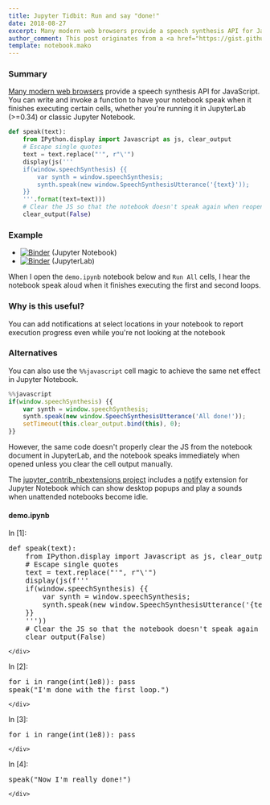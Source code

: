 ```yaml
---
title: Jupyter Tidbit: Run and say "done!"
date: 2018-08-27
excerpt: Many modern web browsers provide a speech synthesis API for JavaScript.You can write and invoke a function to have your notebook speak when it finishes executing certain cells, whether you're running it in JupyterLab (>=0.34) or classic Jupyter Notebook.
author_comment: This post originates from a <a href="https://gist.github.com/parente/41a13f4c8fa6165d345cc7703be291a3">gist</a> that supports comments, forks, and execution in <a href="https://mybinder.org/v2/gist/parente/41a13f4c8fa6165d345cc7703be291a3/master?filepath=demo.ipynb">binder</a>.
template: notebook.mako
---
```


### Summary

[Many modern web browsers](https://caniuse.com/#feat=speech-synthesis) provide a speech synthesis API for JavaScript.
You can write and invoke a function to have your notebook speak when it finishes executing certain cells, whether
you're running it in JupyterLab (>=0.34) or classic Jupyter Notebook.

```python
def speak(text):
    from IPython.display import Javascript as js, clear_output
    # Escape single quotes
    text = text.replace("'", r"\'")
    display(js('''
    if(window.speechSynthesis) {{
        var synth = window.speechSynthesis;
        synth.speak(new window.SpeechSynthesisUtterance('{text}'));
    }}
    '''.format(text=text)))
    # Clear the JS so that the notebook doesn't speak again when reopened/refreshed
    clear_output(False)
```

### Example

- [![Binder](https://mybinder.org/badge.svg)](https://mybinder.org/v2/gist/parente/41a13f4c8fa6165d345cc7703be291a3/master?filepath=demo.ipynb) (Jupyter Notebook)
- [![Binder](https://mybinder.org/badge.svg)](https://mybinder.org/v2/gist/parente/41a13f4c8fa6165d345cc7703be291a3/master?urlpath=lab/tree/demo.ipynb) (JupyterLab)

When I open the `demo.ipynb` notebook below and `Run All` cells, I hear the notebook speak aloud when it finishes
executing the first and second loops.

### Why is this useful?

You can add notifications at select locations in your notebook to report execution progress even while you're not
looking at the notebook

### Alternatives

You can also use the `%%javascript` cell magic to achieve the same net effect in Jupyter Notebook.

```javascript
%%javascript
if(window.speechSynthesis) {{
    var synth = window.speechSynthesis;
    synth.speak(new window.SpeechSynthesisUtterance('All done!'));
    setTimeout(this.clear_output.bind(this), 0);
}}
```

However, the same code doesn't properly clear the JS from the notebook document in JupyterLab,
and the notebook speaks immediately when opened unless you clear the cell output manually.

The [jupyter_contrib_nbextensions project](https://github.com/ipython-contrib/jupyter_contrib_nbextensions/)
includes a [notify](https://jupyter-contrib-nbextensions.readthedocs.io/en/latest/nbextensions/notify/readme.html)
extension for Jupyter Notebook which can show desktop popups and play a sounds when unattended notebooks become
idle.

<div class="cell border-box-sizing text_cell rendered"><div class="prompt input_prompt">
</div><div class="inner_cell">
<div class="text_cell_render border-box-sizing rendered_html">
<h4 class="embedFilename"><i class="fa fa-file" aria-hidden="true"></i> demo.ipynb</h4>
</div>
</div>
</div>
<div class="cell border-box-sizing code_cell rendered">
<div class="input">
<div class="prompt input_prompt">In&nbsp;[1]:</div>
<div class="inner_cell">
    <div class="input_area">
<div class=" highlight hl-ipython3"><pre><span></span><span class="k">def</span> <span class="nf">speak</span><span class="p">(</span><span class="n">text</span><span class="p">):</span>
    <span class="kn">from</span> <span class="nn">IPython.display</span> <span class="k">import</span> <span class="n">Javascript</span> <span class="k">as</span> <span class="n">js</span><span class="p">,</span> <span class="n">clear_output</span>
    <span class="c1"># Escape single quotes</span>
    <span class="n">text</span> <span class="o">=</span> <span class="n">text</span><span class="o">.</span><span class="n">replace</span><span class="p">(</span><span class="s2">&quot;&#39;&quot;</span><span class="p">,</span> <span class="sa">r</span><span class="s2">&quot;\&#39;&quot;</span><span class="p">)</span>
    <span class="n">display</span><span class="p">(</span><span class="n">js</span><span class="p">(</span><span class="n">f</span><span class="s1">&#39;&#39;&#39;</span>
<span class="s1">    if(window.speechSynthesis) {{</span>
<span class="s1">        var synth = window.speechSynthesis;</span>
<span class="s1">        synth.speak(new window.SpeechSynthesisUtterance(&#39;</span><span class="si">{text}</span><span class="s1">&#39;));</span>
<span class="s1">    }}</span>
<span class="s1">    &#39;&#39;&#39;</span><span class="p">))</span>
    <span class="c1"># Clear the JS so that the notebook doesn&#39;t speak again when reopened/refreshed</span>
    <span class="n">clear_output</span><span class="p">(</span><span class="kc">False</span><span class="p">)</span>
</pre></div>

    </div>

</div>
</div>

</div>
<div class="cell border-box-sizing code_cell rendered">
<div class="input">
<div class="prompt input_prompt">In&nbsp;[2]:</div>
<div class="inner_cell">
    <div class="input_area">
<div class=" highlight hl-ipython3"><pre><span></span><span class="k">for</span> <span class="n">i</span> <span class="ow">in</span> <span class="nb">range</span><span class="p">(</span><span class="nb">int</span><span class="p">(</span><span class="mf">1e8</span><span class="p">)):</span> <span class="k">pass</span>
<span class="n">speak</span><span class="p">(</span><span class="s2">&quot;I&#39;m done with the first loop.&quot;</span><span class="p">)</span>
</pre></div>

    </div>

</div>
</div>

</div>
<div class="cell border-box-sizing code_cell rendered">
<div class="input">
<div class="prompt input_prompt">In&nbsp;[3]:</div>
<div class="inner_cell">
    <div class="input_area">
<div class=" highlight hl-ipython3"><pre><span></span><span class="k">for</span> <span class="n">i</span> <span class="ow">in</span> <span class="nb">range</span><span class="p">(</span><span class="nb">int</span><span class="p">(</span><span class="mf">1e8</span><span class="p">)):</span> <span class="k">pass</span>
</pre></div>

    </div>

</div>
</div>

</div>
<div class="cell border-box-sizing code_cell rendered">
<div class="input">
<div class="prompt input_prompt">In&nbsp;[4]:</div>
<div class="inner_cell">
    <div class="input_area">
<div class=" highlight hl-ipython3"><pre><span></span><span class="n">speak</span><span class="p">(</span><span class="s2">&quot;Now I&#39;m really done!&quot;</span><span class="p">)</span>
</pre></div>

    </div>

</div>
</div>

</div>
